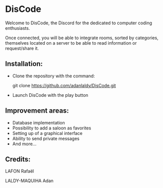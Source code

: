 # DisCode

Welcome to DisCode, the Discord for the dedicated to computer coding enthusiasts.

Once connected, you will be able to integrate rooms, sorted by categories, themselves located on a server to be able to read information or request/share it.

## Installation:

- Clone the repository with the command:

    git clone https://github.com/adanlaldy/DisCode.git

- Launch DisCode with the play button

## Improvement areas:

- Database implementation
- Possibility to add a saloon as favorites
- Setting up of a graphical interface
- Ability to send private messages
- And more...

## Credits:

LAFON Rafaël

LALDY-MAQUIHA Adan

